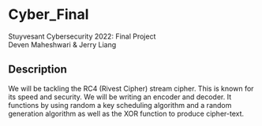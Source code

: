 # Cyber_Final
Stuyvesant Cybersecurity 2022: Final Project <br>
Deven Maheshwari & Jerry Liang

## Description
We will be tackling the RC4 (Rivest Cipher) stream cipher. This is known for its speed and security. We will be writing an encoder and decoder. It functions by using random a key scheduling algorithm and a random generation algorithm as well as the XOR function to produce cipher-text. 
